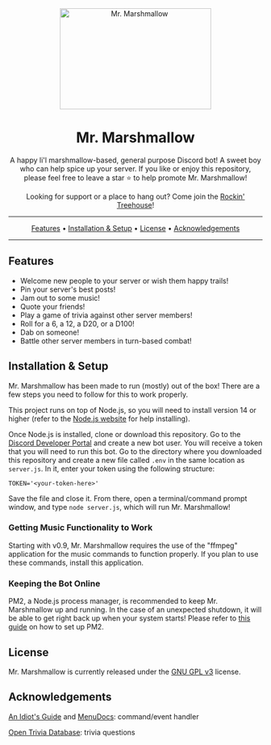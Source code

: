 <div align="center">
  <img src="https://user-images.githubusercontent.com/49416852/115483192-509b3680-a21e-11eb-9504-93c8845379df.png" title="Mr. Marshmallow" alt="Mr. Marshmallow" width="300" height="200">

  # Mr. Marshmallow

  A happy li'l marshmallow-based, general purpose Discord bot! A sweet boy who can help spice up your server.
  If you like or enjoy this repository, please feel free to leave a star ⭐ to help promote Mr. Marshmallow!

  Looking for support or a place to hang out? Come join the [Rockin' Treehouse](https://discord.com/invite/UA6tK26)!
<hr>

  [Features](#Features) • [Installation & Setup](#Installation--Setup) • [License](#License) • [Acknowledgements](#Acknowledgements)

</div>
<hr>

## Features
- Welcome new people to your server or wish them happy trails!
- Pin your server's best posts!
- Jam out to some music!
- Quote your friends!
- Play a game of trivia against other server members!
- Roll for a 6, a 12, a D20, or a D100!
- Dab on someone!
- Battle other server members in turn-based combat!

## Installation & Setup
Mr. Marshmallow has been made to run (mostly) out of the box! There are a few steps you need to follow for this to work properly.

This project runs on top of Node.js, so you will need to install version 14 or higher (refer to the [Node.js website](https://nodejs.org/en/) for help installing).

Once Node.js is installed, clone or download this repository. Go to the [Discord Developer Portal](https://discord.com/developers/applications) and create a new bot user. You will receive a token that you will need to run this bot. Go to the directory where you downloaded this repository and create a new file called `.env` in the same location as `server.js`. In it, enter your token using the following structure:
```
TOKEN='<your-token-here>'
```
Save the file and close it. From there, open a terminal/command prompt window, and type `node server.js`, which will run Mr. Marshmallow!

### Getting Music Functionality to Work
Starting with v0.9, Mr. Marshmallow requires the use of the "ffmpeg" application for the music commands to function properly. If you plan to use these commands, install this application.

### Keeping the Bot Online
PM2, a Node.js process manager, is recommended to keep Mr. Marshmallow up and running. In the case of an unexpected shutdown, it will be able to get right back up when your system starts! Please refer to [this guide](https://discordjs.guide/improving-dev-environment/pm2.html#installation) on how to set up PM2.

## License
Mr. Marshmallow is currently released under the [GNU GPL v3](https://www.gnu.org/licenses/gpl-3.0.en.html) license.

## Acknowledgements
[An Idiot's Guide](https://github.com/AnIdiotsGuide/discordjs-bot-guide) and [MenuDocs](https://github.com/MenuDocs/Discord.JS-Tutorial): command/event handler

[Open Trivia Database](https://opentdb.com/): trivia questions
